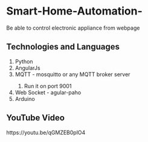 # Smart-Home-Automation-
Be able to control electronic appliance from webpage

<h2>Technologies and Languages</h2>
<ol>
  <li>Python</li>
  <li>AngularJs</li>
  <li>MQTT - mosquitto or any MQTT broker server</li>
  <ol><li>Run it on port 9001</li></ol>
  <li>Web Socket - agular-paho</li>
  <li>Arduino</li>
</ol>
<h2>YouTube Video</h2>
<p>https://youtu.be/qGMZEB0plO4</p>
